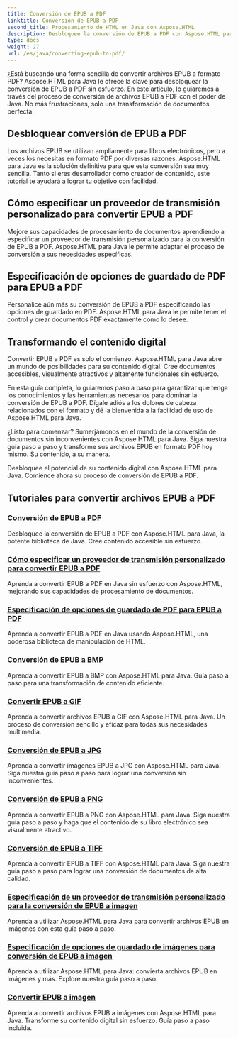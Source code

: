 ```yaml
---
title: Conversión de EPUB a PDF
linktitle: Conversión de EPUB a PDF
second_title: Procesamiento de HTML en Java con Aspose.HTML
description: Desbloquee la conversión de EPUB a PDF con Aspose.HTML para Java, la potente biblioteca de Java. Cree contenido accesible sin esfuerzo.
type: docs
weight: 27
url: /es/java/converting-epub-to-pdf/
---
```


¿Está buscando una forma sencilla de convertir archivos EPUB a formato PDF? Aspose.HTML para Java le ofrece la clave para desbloquear la conversión de EPUB a PDF sin esfuerzo. En este artículo, lo guiaremos a través del proceso de conversión de archivos EPUB a PDF con el poder de Java. No más frustraciones, solo una transformación de documentos perfecta.

## Desbloquear conversión de EPUB a PDF

Los archivos EPUB se utilizan ampliamente para libros electrónicos, pero a veces los necesitas en formato PDF por diversas razones. Aspose.HTML para Java es la solución definitiva para que esta conversión sea muy sencilla. Tanto si eres desarrollador como creador de contenido, este tutorial te ayudará a lograr tu objetivo con facilidad.

## Cómo especificar un proveedor de transmisión personalizado para convertir EPUB a PDF

Mejore sus capacidades de procesamiento de documentos aprendiendo a especificar un proveedor de transmisión personalizado para la conversión de EPUB a PDF. Aspose.HTML para Java le permite adaptar el proceso de conversión a sus necesidades específicas.

## Especificación de opciones de guardado de PDF para EPUB a PDF

Personalice aún más su conversión de EPUB a PDF especificando las opciones de guardado en PDF. Aspose.HTML para Java le permite tener el control y crear documentos PDF exactamente como lo desee.

## Transformando el contenido digital

Convertir EPUB a PDF es solo el comienzo. Aspose.HTML para Java abre un mundo de posibilidades para su contenido digital. Cree documentos accesibles, visualmente atractivos y altamente funcionales sin esfuerzo.

En esta guía completa, lo guiaremos paso a paso para garantizar que tenga los conocimientos y las herramientas necesarios para dominar la conversión de EPUB a PDF. Dígale adiós a los dolores de cabeza relacionados con el formato y dé la bienvenida a la facilidad de uso de Aspose.HTML para Java.

¿Listo para comenzar? Sumerjámonos en el mundo de la conversión de documentos sin inconvenientes con Aspose.HTML para Java. Siga nuestra guía paso a paso y transforme sus archivos EPUB en formato PDF hoy mismo. Su contenido, a su manera.

Desbloquee el potencial de su contenido digital con Aspose.HTML para Java. Comience ahora su proceso de conversión de EPUB a PDF.
## Tutoriales para convertir archivos EPUB a PDF
### [Conversión de EPUB a PDF](./convert-epub-to-pdf/)
Desbloquee la conversión de EPUB a PDF con Aspose.HTML para Java, la potente biblioteca de Java. Cree contenido accesible sin esfuerzo.
### [Cómo especificar un proveedor de transmisión personalizado para convertir EPUB a PDF](./convert-epub-to-pdf-specify-custom-stream-provider/)
Aprenda a convertir EPUB a PDF en Java sin esfuerzo con Aspose.HTML, mejorando sus capacidades de procesamiento de documentos.
### [Especificación de opciones de guardado de PDF para EPUB a PDF](./convert-epub-to-pdf-specify-pdf-save-options/)
Aprenda a convertir EPUB a PDF en Java usando Aspose.HTML, una poderosa biblioteca de manipulación de HTML.
### [Conversión de EPUB a BMP](./convert-epub-to-bmp/)
Aprenda a convertir EPUB a BMP con Aspose.HTML para Java. Guía paso a paso para una transformación de contenido eficiente.
### [Convertir EPUB a GIF](./convert-epub-to-gif/)
Aprenda a convertir archivos EPUB a GIF con Aspose.HTML para Java. Un proceso de conversión sencillo y eficaz para todas sus necesidades multimedia.
### [Conversión de EPUB a JPG](./convert-epub-to-jpg/)
Aprenda a convertir imágenes EPUB a JPG con Aspose.HTML para Java. Siga nuestra guía paso a paso para lograr una conversión sin inconvenientes.
### [Conversión de EPUB a PNG](./convert-epub-to-png/)
Aprenda a convertir EPUB a PNG con Aspose.HTML para Java. Siga nuestra guía paso a paso y haga que el contenido de su libro electrónico sea visualmente atractivo.
### [Conversión de EPUB a TIFF](./convert-epub-to-tiff/)
Aprenda a convertir EPUB a TIFF con Aspose.HTML para Java. Siga nuestra guía paso a paso para lograr una conversión de documentos de alta calidad.
### [Especificación de un proveedor de transmisión personalizado para la conversión de EPUB a imagen](./convert-epub-to-image-specify-custom-stream-provider/)
Aprenda a utilizar Aspose.HTML para Java para convertir archivos EPUB en imágenes con esta guía paso a paso.
### [Especificación de opciones de guardado de imágenes para conversión de EPUB a imagen](./convert-epub-to-image-specify-image-save-options/)
Aprenda a utilizar Aspose.HTML para Java: convierta archivos EPUB en imágenes y más. Explore nuestra guía paso a paso.
### [Convertir EPUB a imagen](./convert-epub-to-image/)
Aprenda a convertir archivos EPUB a imágenes con Aspose.HTML para Java. Transforme su contenido digital sin esfuerzo. Guía paso a paso incluida.